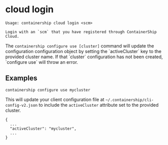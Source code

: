 # cloud login

```
Usage: containership cloud login <scm>

Login with an `scm` that you have registered through ContainerShip Cloud.
```

The `containership configure use [cluster]` command will update the configuration configuration object by setting the \`activeCluster\` key to the provided cluster name. If that \`cluster\` configuration has not been created, \`configure use\` will throw an error.

## Examples

```
containership configure use mycluster
```

This will update your client configuration file at `~/.containership/cli-config-v2.json` to include the `activeCluster` attribute set to the provided cluster.

```
{
  ...
  "activeCluster": "mycluster",
  ... 
}
```

## 



